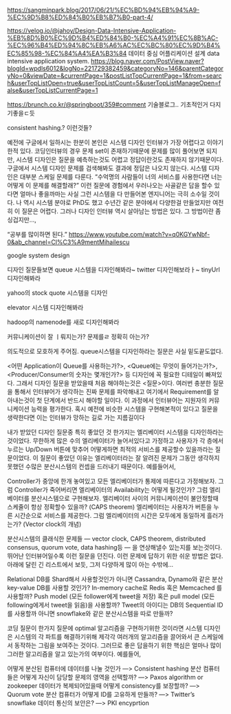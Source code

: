 https://sangminpark.blog/2017/06/21/%EC%BD%94%EB%94%A9-%EC%9D%B8%ED%84%B0%EB%B7%B0-part-4/

https://velog.io/@jahoy/Design-Data-Intensive-Application-%EB%8D%B0%EC%9D%B4%ED%84%B0-%EC%A4%91%EC%8B%AC-%EC%96%B4%ED%94%8C%EB%A6%AC%EC%BC%80%EC%9D%B4%EC%85%98-%EC%84%A4%EA%B3%84
데이터 중심 어플리케이션 설계
data intensive application system.
https://blog.naver.com/PostView.naver?blogId=wpdls6012&logNo=221729382459&categoryNo=146&parentCategoryNo=0&viewDate=&currentPage=1&postListTopCurrentPage=1&from=search&userTopListOpen=true&userTopListCount=5&userTopListManageOpen=false&userTopListCurrentPage=1

https://brunch.co.kr/@springboot/359#comment 기술블로그.. 기초적인거 다지기좋을ㄷ듯

consistent hashing.? 이런것들?


예전에 구글에서 일하시는 한분이 본인은 시스템 디자인 인터뷰가 가장 어렵다고 이야기한적 있다.
코딩인터뷰의 경우 문제 set이 존재하기때문에 문제를 많이 풀어보면 되지만, 시스템 디자인은 질문을 예측하는것도 어렵고 정답이란것도 존재하지 않기때문이다. 
구글에서 시스템 디자인 문제를 검색해봐도 결과에 정답은 나오지 않는다. 시스템 디자인은 대부분 스케일 문제를 다룬다.
“수억명의 사람들이 너의 서비스를 사용한다면 너는 어떻게 이 문제를 해결할래?” 이런 질문에 경험에서 우러나오는 사골같은 답을 할수 있다면 얼마나 좋을까마는 
사실 그런 시스템을 다 만들어본 엔지니어는 극히 소수일 것이다. 나 역시 시스템 분야로 PhD도 했고 수년간 같은 분야에서 다양한걸 만들었지만 여전히 이 질문은 어렵다.
그러나 디자인 인터뷰 역시 살아남는 방법은 있다. 그 방법이란 좀 싱겁지만…,

“공부를 많이하면 된다.”
https://www.youtube.com/watch?v=q0KGYwNbf-0&ab_channel=Cl%C3%A9mentMihailescu

google system design



디자인 질문들보면
queue 시스템을 디자인해봐라~
twitter 디자인해보라ㅏ~
tinyUrl 디자인해봐라

yahoo의 stock quote 시스템을 디자인

elevator 시스템 디자인해봐라

hadoop의 namenode를 새로 디자인해봐라

커뮤니케이션이 잘 ㅣ뤄지는가?
문제를ㄹ 정확히 아는가?

의도적으로 모호하게 주어짐. queue시스템을 디자인하라는 질문은 사실 밑도끝도없다.

 <어떤 Application이 Queue를 사용하는가?>, <Queue에는 무엇이 들어가는가?>, <Producer/Consumer의 숫자는 몇개인가?> 등 
 디자인에 꼭 필요한 디테일이 빠져있다. 그래서 디자인 질문을 받았을때 처음 해야하는것은 <질문>이다.
 여러번 충분한 질문을 통해서 인터뷰어가 생각하는 진짜 문제를 파악해내고 여기에서 Requirement를 알아내는것이 첫 단계에서 반드시 해야할 일이다. 
 이 과정에서 인터뷰어는 지원자의 커뮤니케이션 능력을 평가한다. 혹시 예전에 비슷한 시스템을 구현해본적이 있다고 질문을 생략한다면 
 이는 인터뷰가 망하는 길로 가는 지름길이다
 
 내가 받았던 디자인 질문중 특히 좋았던 것 한가지는 엘리베이터 시스템을 디자인하라는 것이었다. 무한하게 많은 수의 엘리베이터가 늘어서있다고 가정하고 사용자가 각 층에서 누르는 Up/Down 버튼에 맞추어 어떻게하면 최적의 서비스를 제공할수 있을까라는 질문이었다. 
 이 질문이 좋았던 이유는 엘리베이터라는 잘 알려진 문제가 그동안 생각하지 못했던 수많은 분산시스템의 컨셉을 드러내기 때문이다. 예를들어서,


Controller가 중앙에 한개 놓여있고 모든 엘리베이터가 통제에 따른다고 가정해보자. 그럼 Controller가 죽어버리면 엘리베이터의 Availability는 어떻게 될것인가?
그럼 엘리베이터를 분산시스템으로 구현해보자. 엘리베이터 사이의 커뮤니케이션이 불안정할때 스케줄이 항상 정확할수 있을까? (CAPS theorem)
엘리베이터는 사용자가 버튼을 누른 시간순으로 서비스를 제공한다. 그럼 엘리베이터의 시간은 모두에게 동일하게 흘러가는가? (Vector clock의 개념)


 분산시스템의 클래식한 문제들 — vector clock, CAPS theorem, distributed consensus, quorum vote, data hashing등 — 을 연상해낼수 있는지를 보는것이다. 
 뛰어난 인터뷰어일수록 이런 질문을 던진다. 이런 문제에 답하기 위한 쉬운 방법은 없다. 아래에 달린 긴 리스트에서 보듯, 그저 다양하게 많이 아는 수밖에…


Relational DB를 Shard해서 사용할것인가 아니면 Cassandra, Dynamo와 같은 분산 key-value DB를 사용할 것인가?
In-memory cache로 Redis 혹은 Memcached 를 사용할까?
Push model (모든 follower에게 tweet을 저장) 혹은 pull model (모든 following에게서 tweet을 읽음)을 사용할까?
Tweet의 아이디는 DB의 Sequential ID를 사용할까 아니면 snowflake와 같은 분산시스템을 따로 만들까?


코딩 질문이 한가지 질문에 optimal 알고리즘을 구현하기위한 것이라면 시스템 디자인은 시스템의 각 파트를 해결하기위해 제각각 여러개의 알고리즘을 끌어와서 큰 스케일에서 동작하는 그림을 보여주는 것이다. 그러므로 좋은 답을하기 위한 핵심은 얼마나 많이 그러한 알고리즘을 알고 있는가의 여부이다. 예를들어,

어떻게 분산된 컴퓨터에 데이터를 나눌 것인가 —> Consistent hashing
분산 컴퓨터들은 어떻게 자신이 담당할 문제의 영역을 선택할까? —> Paxos algorithm or zookeeper
데이터가 복제되어있을때 어떻게 consistency를 보장할까? —> Quorum vote
분산 컴퓨터가 어떻게 ID를 고유하게 만들까? —> Twitter’s snowflake
데이터 통신의 보안은? —> PKI encyprtion

